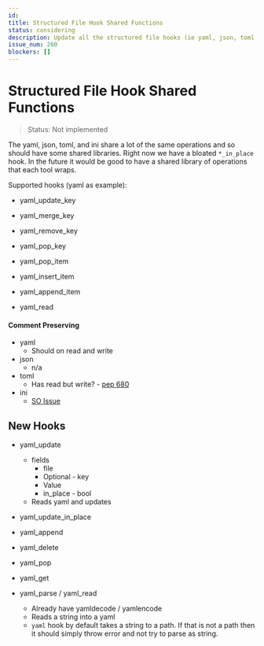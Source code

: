 ```yaml
---
id:
title: Structured File Hook Shared Functions
status: considering
description: Update all the structured file hooks (ie yaml, json, toml, and ini) to have shared functions.
issue_num: 260
blockers: []
---
```

[//]: # (--start-header--DO NOT MODIFY)

[//]: # (--end-header--start-body--MODIFY)

# Structured File Hook Shared Functions

> Status: Not implemented

The yaml, json, toml, and ini share a lot of the same operations and so should have some shared libraries. Right now we have a bloated `*_in_place` hook. In the future it would be good to have a shared library of operations that each tool wraps.

Supported hooks (yaml as example):

- yaml_update_key
- yaml_merge_key
- yaml_remove_key
- yaml_pop_key
- yaml_pop_item
- yaml_insert_item
- yaml_append_item

- yaml_read

#### Comment Preserving

- yaml
  - Should on read and write
- json
  - n/a
- toml
  - Has read but write? - [pep 680](https://peps.python.org/pep-0680/)
- ini
  - [SO Issue](https://stackoverflow.com/a/19432072/12642712)

## New Hooks

- yaml_update
  - fields
    - file
    - Optional - key
    - Value
    - in_place - bool
  - Reads yaml and updates
- yaml_update_in_place

- yaml_append
- yaml_delete
- yaml_pop
- yaml_get

- yaml_parse / yaml_read
  - Already have yamldecode / yamlencode
  - Reads a string into a yaml
  - `yaml` hook by default takes a string to a path. If that is not a path then it should simply throw error and not try to parse as string.


